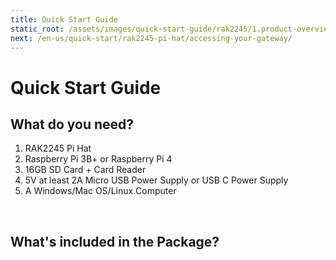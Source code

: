 ```yaml
---
title: Quick Start Guide
static_root: /assets/images/quick-start-guide/rak2245/1.product-overview/2.quick-start
next: /en-us/quick-start/rak2245-pi-hat/accessing-your-gateway/
---
```


# Quick Start Guide

<rk-img
  :src="`${$frontmatter.static_root}/kyvjuiay9xyyvzkxjphu.jpg`"
  width="70%"
  figure-number="1"
  caption="RAK2245 Stacked on top of Raspberry Pi 3B+"
/>

## What do you need?

1. RAK2245 Pi Hat
2. Raspberry Pi 3B+ or Raspberry Pi 4
3. 16GB SD Card + Card Reader
4. 5V at least 2A Micro USB Power Supply or USB C Power Supply
5. A Windows/Mac OS/Linux Computer


<rk-btn
  src="https://store.rakwireless.com/products/rak2245-pi-hat/"
  label="Buy a RAK2245 Raspberry Pi Hat LPWAN Gateway Concentrator Module"
  _blank
/>

&nbsp;

## What's included in the Package?

<rk-img
  :src="`${$frontmatter.static_root}/kscc95awtmatlcj3hiof.jpg`"
  width="100%"
  figure-number="2"
  caption="Package Contents"
/>

